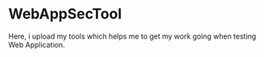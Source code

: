 # WebAppSecTool
Here, i upload my tools which helps me to get my work going when testing Web Application. 

